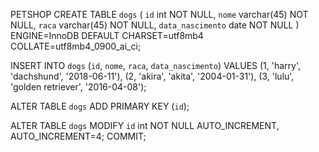 PETSHOP
  CREATE TABLE `dogs` (
  `id` int NOT NULL,
  `nome` varchar(45) NOT NULL,
  `raca` varchar(45) NOT NULL,
  `data_nascimento` date NOT NULL
) ENGINE=InnoDB DEFAULT CHARSET=utf8mb4 COLLATE=utf8mb4_0900_ai_ci;

INSERT INTO `dogs` (`id`, `nome`, `raca`, `data_nascimento`) VALUES
(1, 'harry', 'dachshund', '2018-06-11'),
(2, 'akira', 'akita', '2004-01-31'),
(3, 'lulu', 'golden retriever', '2016-04-08');

ALTER TABLE `dogs`
  ADD PRIMARY KEY (`id`);

ALTER TABLE `dogs`
  MODIFY `id` int NOT NULL AUTO_INCREMENT, AUTO_INCREMENT=4;
COMMIT;
